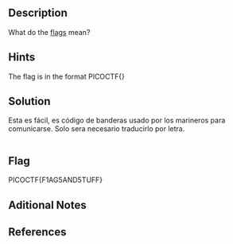 ## Description
What do the [flags](https://jupiter.challenges.picoctf.org/static/fbeb5f9040d62b18878d199cdda2d253/flag.png) mean?

## Hints
The flag is in the format PICOCTF{}

## Solution
Esta es fácil, es código de banderas usado por los marineros para comunicarse. Solo sera necesario traducirlo por letra.

```bash

```

## Flag
PICOCTF{F1AG5AND5TUFF}

## Aditional Notes

## References
